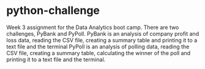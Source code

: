 # python-challenge

Week 3 assignment for the Data Analytics boot camp.
There are two challenges, PyBank and PyPoll.
PyBank is an analysis of company profit and loss data, reading the CSV file, creating a summary table and printing it to a text file and the terminal
PyPoll is an analysis of polling data, reading the CSV file, creating a summary table, calculating the winner of the poll and printing it to a text file and the terminal.